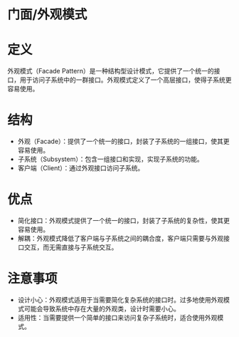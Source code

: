 # 门面/外观模式

# 定义


外观模式（Facade Pattern）是一种结构型设计模式，它提供了一个统一的接口，用于访问子系统中的一群接口。外观模式定义了一个高层接口，使得子系统更容易使用。

# 结构

* 外观（Facade）：提供了一个统一的接口，封装了子系统的一组接口，使其更容易使用。
* 子系统（Subsystem）：包含一组接口和实现，实现子系统的功能。
* 客户端（Client）：通过外观接口访问子系统。

# 优点

* 简化接口：外观模式提供了一个统一的接口，封装了子系统的复杂性，使其更容易使用。
* 解耦：外观模式降低了客户端与子系统之间的耦合度，客户端只需要与外观接口交互，而无需直接与子系统交互。

# 注意事项

* 设计小心：外观模式适用于当需要简化复杂系统的接口时。过多地使用外观模式可能会导致系统中存在大量的外观类，设计时需要小心。
* 适用性：当需要提供一个简单的接口来访问复杂子系统时，适合使用外观模式。
